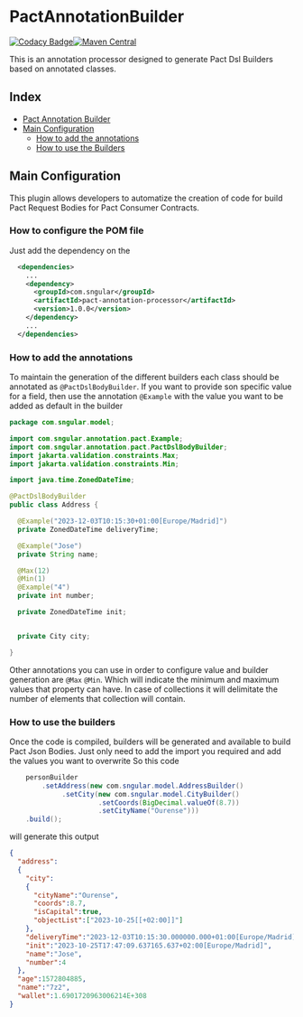 # PactAnnotationBuilder

[![Codacy Badge](https://app.codacy.com/project/badge/Grade/67f7406f9b79477faae81cc93ed79395)](https://app.codacy.com/gh/sngular/pact-annotation-processor/dashboard?utm_source=gh&utm_medium=referral&utm_content=&utm_campaign=Badge_grade)[![Maven Central](https://img.shields.io/maven-central/v/com.sngular/pact-annotation-processor?label=Maven%20Central)](https://search.maven.org/search?q=g:%22com.sngular%22%20AND%20a:%22pact-annotation-processor%22)

This is an annotation processor designed to generate Pact Dsl Builders based on annotated classes.

## Index

- [Pact Annotation Builder](#pact-annotation-builder)
- [Main Configuration](#main-configuration)
  - [How to add the annotations](#how-to-add-the-annotations)
  - [How to use the Builders](#how-to-use-the-builders)

## Main Configuration

This plugin allows developers to automatize the creation of code for build Pact Request Bodies for Pact Consumer Contracts.

### How to configure the POM file

Just add the dependency on the 
```xml
  <dependencies>
    ...
    <dependency>
      <groupId>com.sngular</groupId>
      <artifactId>pact-annotation-processor</artifactId>
      <version>1.0.0</version>
    </dependency>
    ...
  </dependencies>
```

### How to add the annotations

To maintain the generation of the different builders each class should be annotated as `@PactDslBodyBuilder`.
If you want to provide son specific value for a field, then use the annotation `@Example` with the value you want to be added as default in the builder

```java
package com.sngular.model;

import com.sngular.annotation.pact.Example;
import com.sngular.annotation.pact.PactDslBodyBuilder;
import jakarta.validation.constraints.Max;
import jakarta.validation.constraints.Min;

import java.time.ZonedDateTime;

@PactDslBodyBuilder
public class Address {

  @Example("2023-12-03T10:15:30+01:00[Europe/Madrid]")
  private ZonedDateTime deliveryTime;

  @Example("Jose")
  private String name;

  @Max(12)
  @Min(1)
  @Example("4")
  private int number;

  private ZonedDateTime init;


  private City city;

}
```
Other annotations you can use in order to configure value and builder generation are `@Max` `@Min`. Which will indicate the minimum and maximum values that property can have. In case of collections it will delimitate the number of elements that collection will contain.

### How to use the builders

Once the code is compiled, builders will be generated and available to build Pact Json Bodies. Just only need to add the import you required and add the values you want to overwrite
So this code 
```java
    personBuilder
        .setAddress(new com.sngular.model.AddressBuilder()
             .setCity(new com.sngular.model.CityBuilder()
                      .setCoords(BigDecimal.valueOf(8.7))
                      .setCityName("Ourense")))
    .build();
```
will generate this output

```json
{
  "address":
  {
    "city":
    {
      "cityName":"Ourense",
      "coords":8.7,
      "isCapital":true,
      "objectList":["2023-10-25[[+02:00]]"]
    },
    "deliveryTime":"2023-12-03T10:15:30.000000.000+01:00[Europe/Madrid]",
    "init":"2023-10-25T17:47:09.637165.637+02:00[Europe/Madrid]",
    "name":"Jose",
    "number":4
  },
  "age":1572804885,
  "name":"7z2",
  "wallet":1.6901720963006214E+308
}
```